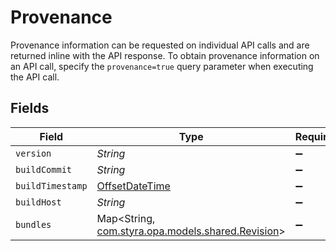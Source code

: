 # Provenance

Provenance information can be requested on individual API calls and are returned inline with the API response. To obtain provenance information on an API call, specify the `provenance=true` query parameter when executing the API call.


## Fields

| Field                                                                                     | Type                                                                                      | Required                                                                                  | Description                                                                               |
| ----------------------------------------------------------------------------------------- | ----------------------------------------------------------------------------------------- | ----------------------------------------------------------------------------------------- | ----------------------------------------------------------------------------------------- |
| `version`                                                                                 | *String*                                                                                  | :heavy_minus_sign:                                                                        | N/A                                                                                       |
| `buildCommit`                                                                             | *String*                                                                                  | :heavy_minus_sign:                                                                        | N/A                                                                                       |
| `buildTimestamp`                                                                          | [OffsetDateTime](https://docs.oracle.com/javase/8/docs/api/java/time/OffsetDateTime.html) | :heavy_minus_sign:                                                                        | N/A                                                                                       |
| `buildHost`                                                                               | *String*                                                                                  | :heavy_minus_sign:                                                                        | N/A                                                                                       |
| `bundles`                                                                                 | Map<String, [com.styra.opa.models.shared.Revision](../../models/shared/Revision.md)>      | :heavy_minus_sign:                                                                        | N/A                                                                                       |